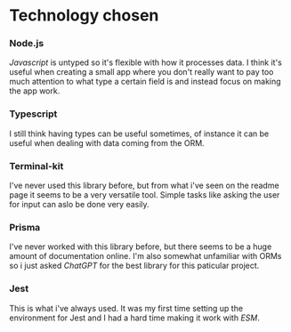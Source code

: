 # Technology chosen

### Node.js
*Javascript* is untyped so it's flexible with how it processes data. I think it's useful when creating a small app where you don't really want to pay too much attention to what type a certain field is and instead focus on making the app work.

### Typescript
I still think having types can be useful sometimes, of instance it can be useful when dealing with data coming from the ORM.

### Terminal-kit
I've never used this library before, but from what i've seen on the readme page it seems to be a very versatile tool. Simple tasks like asking the user for input can aslo be done very easily.

### Prisma
I've never worked with this library before, but there seems to be a huge amount of documentation online. I'm also somewhat unfamiliar with ORMs so i just asked *ChatGPT* for the best library for this paticular project.

### Jest
This is what i've always used. It was my first time setting up the environment for Jest and I had a hard time making it work with *ESM*.